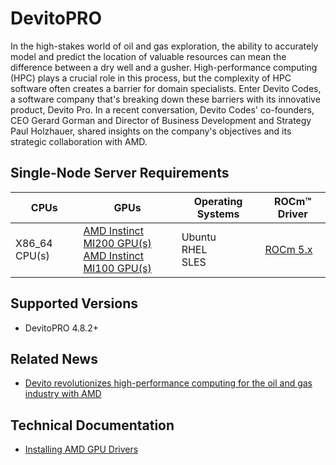 # DevitoPRO

In the high-stakes world of oil and gas exploration, the ability to accurately model and predict the location of valuable resources can mean the difference between a dry well and a gusher. High-performance computing (HPC) plays a crucial role in this process, but the complexity of HPC software often creates a barrier for domain specialists. Enter Devito Codes, a software company that's breaking down these barriers with its innovative product, Devito Pro. In a recent conversation, Devito Codes' co-founders, CEO Gerard Gorman and Director of Business Development and Strategy Paul Holzhauer, shared insights on the company's objectives and its strategic collaboration with AMD.

## Single-Node Server Requirements

| CPUs | GPUs | Operating Systems | ROCm™ Driver | 
|---- |---- |----------------- |------------ |
| X86_64 CPU(s) |[ AMD Instinct MI200 GPU(s) <br>  AMD Instinct MI100 GPU(s)](https://rocm.docs.amd.com/projects/install-on-linux/en/latest/reference/system-requirements.html#supported-gpus) | Ubuntu <br> RHEL <br>  SLES | [ROCm 5.x ](https://rocm.docs.amd.com/en/latest/release/versions.html) 


## Supported Versions

- DevitoPRO 4.8.2+

## Related News

- [Devito revolutionizes high-performance computing for the oil and gas industry with AMD](https://community.amd.com/t5/instinct-accelerators/devito-revolutionizes-high-performance-computing-for-the-oil-and/ba-p/625392)

## Technical Documentation
- [Installing AMD GPU Drivers](https://www.amd.com/en/support/download/drivers.html)
